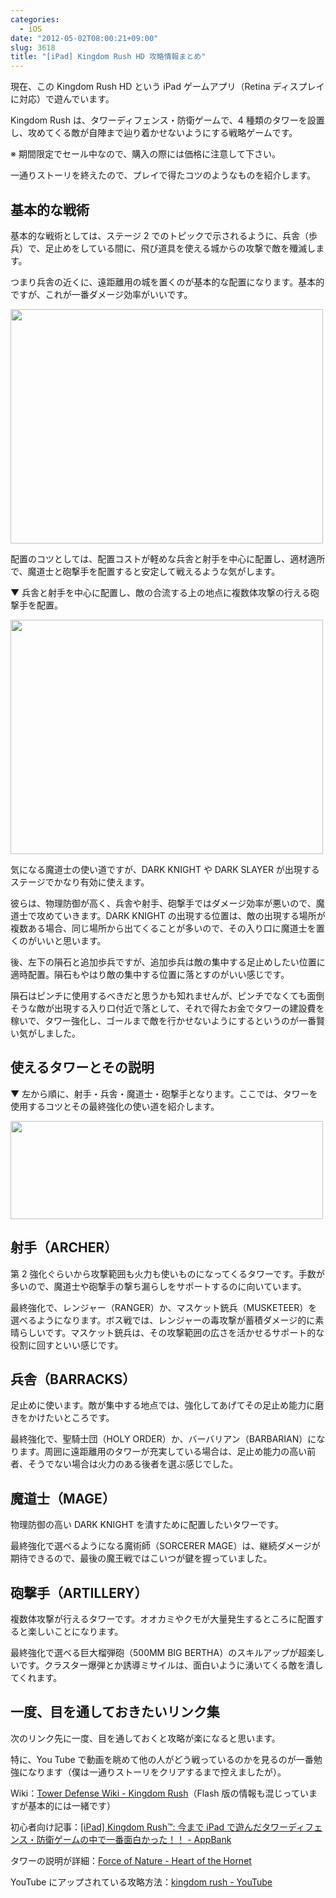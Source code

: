 ```yaml
---
categories:
  - iOS
date: "2012-05-02T08:00:21+09:00"
slug: 3618
title: "[iPad] Kingdom Rush HD 攻略情報まとめ"
---
```


現在、この Kingdom Rush HD という iPad ゲームアプリ（Retina ディスプレイに対応）で遊んでいます。

Kingdom Rush は、タワーディフェンス・防衛ゲームで、4 種類のタワーを設置し、攻めてくる敵が自陣まで辿り着かせないようにする戦略ゲームです。

<app id="489265199" title="Kingdom Rush HD 1.5（￥85）" src="http://a5.mzstatic.com/us/r1000/108/Purple/v4/37/ae/9e/37ae9ea6-36d6-c1c2-2de7-5a9c9c14cfc5/mzl.epxopgzs.100x100-75.jpg">

※ 期間限定でセール中なので、購入の際には価格に注意して下さい。

一通りストーリを終えたので、プレイで得たコツのようなものを紹介します。

## 基本的な戦術

基本的な戦術としては、ステージ 2 でのトピックで示されるように、兵舎（歩兵）で、足止めをしている間に、飛び道具を使える城からの攻撃で敵を殲滅します。

つまり兵舎の近くに、遠距離用の城を置くのが基本的な配置になります。基本的ですが、これが一番ダメージ効率がいいです。

<img alt="" src="/images/2012/05/3618_1.png" width="500" height="375">

配置のコツとしては、配置コストが軽めな兵舎と射手を中心に配置し、適材適所で、魔道士と砲撃手を配置すると安定して戦えるような気がします。

▼ 兵舎と射手を中心に配置し、敵の合流する上の地点に複数体攻撃の行える砲撃手を配置。

<img alt="" src="/images/2012/05/3618_2.png" width="500" height="375">

気になる魔道士の使い道ですが、DARK KNIGHT や DARK SLAYER が出現するステージでかなり有効に使えます。

彼らは、物理防御が高く、兵舎や射手、砲撃手ではダメージ効率が悪いので、魔道士で攻めていきます。DARK KNIGHT の出現する位置は、敵の出現する場所が複数ある場合、同じ場所から出てくることが多いので、その入り口に魔道士を置くのがいいと思います。

後、左下の隕石と追加歩兵ですが、追加歩兵は敵の集中する足止めしたい位置に適時配置。隕石もやはり敵の集中する位置に落とすのがいい感じです。

隕石はピンチに使用するべきだと思うかも知れませんが、ピンチでなくても面倒そうな敵が出現する入り口付近で落として、それで得たお金でタワーの建設費を稼いで、タワー強化し、ゴールまで敵を行かせないようにするというのが一番賢い気がしました。

## 使えるタワーとその説明

▼ 左から順に、射手・兵舎・魔道士・砲撃手となります。ここでは、タワーを使用するコツとその最終強化の使い道を紹介します。

<img alt="" src="/images/2012/05/3618_3.png" width="500" height="157">

## 射手（ARCHER）

第 2 強化ぐらいから攻撃範囲も火力も使いものになってくるタワーです。手数が多いので、魔道士や砲撃手の撃ち漏らしをサポートするのに向いています。

最終強化で、レンジャー（RANGER）か、マスケット銃兵（MUSKETEER）を選べるようになります。ボス戦では、レンジャーの毒攻撃が蓄積ダメージ的に素晴らしいです。マスケット銃兵は、その攻撃範囲の広さを活かせるサポート的な役割に回すといい感じです。

## 兵舎（BARRACKS）

足止めに使います。敵が集中する地点では、強化してあげてその足止め能力に磨きをかけたいところです。

最終強化で、聖騎士団（HOLY ORDER）か、バーバリアン（BARBARIAN）になります。周囲に遠距離用のタワーが充実している場合は、足止め能力の高い前者、そうでない場合は火力のある後者を選ぶ感じでした。

## 魔道士（MAGE）

物理防御の高い DARK KNIGHT を潰すために配置したいタワーです。

最終強化で選べるようになる魔術師（SORCERER MAGE）は、継続ダメージが期待できるので、最後の魔王戦ではこいつが鍵を握っていました。

## 砲撃手（ARTILLERY）

複数体攻撃が行えるタワーです。オオカミやクモが大量発生するところに配置すると楽しいことになります。

最終強化で選べる巨大榴弾砲（500MM BIG BERTHA）のスキルアップが超楽しいです。クラスター爆弾とか誘導ミサイルは、面白いように湧いてくる敵を潰してくれます。

## 一度、目を通しておきたいリンク集

次のリンク先に一度、目を通しておくと攻略が楽になると思います。

特に、You Tube で動画を眺めて他の人がどう戦っているのかを見るのが一番勉強になります（僕は一通りストーリをクリアするまで控えましたが）。

Wiki：[Tower Defense Wiki - Kingdom Rush](http://www32.atwiki.jp/tower_d/pages/110.html)（Flash 版の情報も混じっていますが基本的には一緒です）

初心者向け記事：[[iPad] Kingdom Rush™: 今まで iPad で遊んだタワーディフェンス・防衛ゲームの中で一番面白かった！！ - AppBank](http://www.appbank.net/2012/02/09/ipad/364608.php)

タワーの説明が詳細：[Force of Nature - Heart of the Hornet](http://d.hatena.ne.jp/north-seeker/20110928)

YouTube にアップされている攻略方法：[kingdom rush - YouTube](http://www.youtube.com/results?search_query=kingdom+rush)
